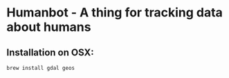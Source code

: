 # Humanbot - A thing for tracking data about humans

## Installation on OSX:

    brew install gdal geos
